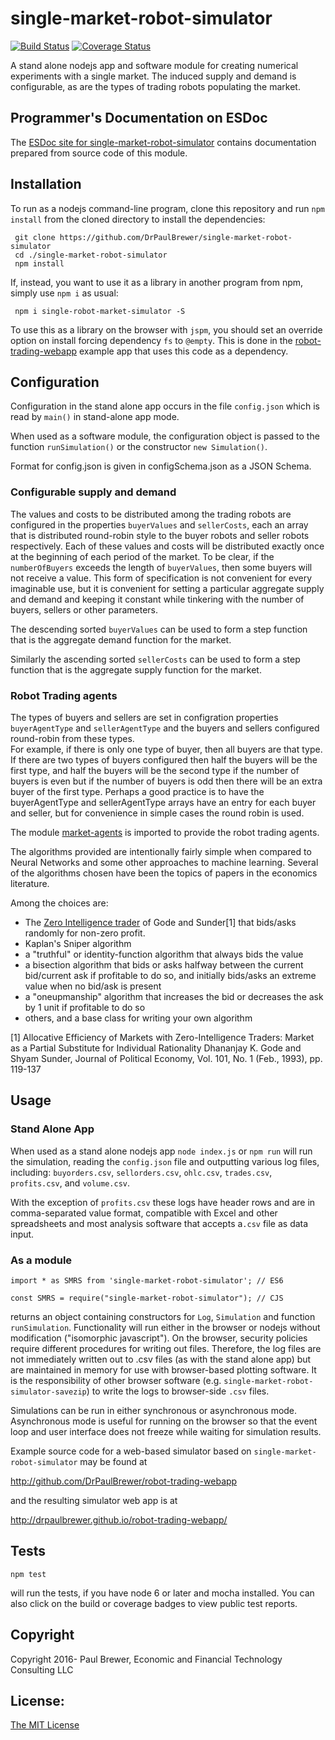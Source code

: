 single-market-robot-simulator
========
[![Build Status](https://travis-ci.org/DrPaulBrewer/single-market-robot-simulator.svg?branch=master)](https://travis-ci.org/DrPaulBrewer/single-market-robot-simulator)
[![Coverage Status](https://coveralls.io/repos/github/DrPaulBrewer/single-market-robot-simulator/badge.svg?branch=master)](https://coveralls.io/github/DrPaulBrewer/single-market-robot-simulator?branch=master)


A stand alone nodejs app and software module for creating numerical experiments with a single market.
The induced supply and demand is configurable, as are the types of trading robots populating the market.

## Programmer's Documentation on ESDoc

The [ESDoc site for single-market-robot-simulator](https://doc.esdoc.org/github.com/DrPaulBrewer/single-market-robot-simulator/) contains documentation prepared from source code of this module.

## Installation

To run as a nodejs command-line program, clone this repository and run `npm install` from the cloned
directory to install the dependencies:

     git clone https://github.com/DrPaulBrewer/single-market-robot-simulator
     cd ./single-market-robot-simulator
     npm install     

If, instead, you want to use it as a library in another program from npm, simply use `npm i` as usual:

     npm i single-robot-market-simulator -S

To use this as a library on the browser with `jspm`, you should set an override option on install forcing dependency `fs` to `@empty`. 
This is done in the [robot-trading-webapp](http://github.com/DrPaulBrewer/robot-trading-webapp) example app that uses this code as a dependency.
    
## Configuration

Configuration in the stand alone app occurs in the file `config.json` which is read by `main()` in stand-alone app mode.

When used as a software module, the configuration object is passed to the function `runSimulation()` or the constructor `new Simulation()`.
    
Format for config.json is given in configSchema.json as a JSON Schema.

### Configurable supply and demand

The values and costs to be distributed among the trading robots are 
configured in the properties `buyerValues` and `sellerCosts`, each an array that is distributed round-robin style to
the buyer robots and seller robots respectively.  Each of these values and costs will be distributed exactly once at the
beginning of each period of the market. To be clear, if the `numberOfBuyers` exceeds the length of `buyerValues`, then some
buyers will not receive a value. This form of specification is not convenient for every imaginable use, but it is 
convenient for setting a particular aggregate supply and demand and keeping it constant while tinkering with the number
of buyers, sellers or other parameters.

The descending sorted `buyerValues` can be used to form a step function that is the aggregate demand function for the market.

Similarly the ascending sorted `sellerCosts` can be used to form a step function that is the aggregate supply function for the market. 

### Robot Trading agents

The types of buyers and sellers are set in configration properties `buyerAgentType` and `sellerAgentType` and the buyers and sellers configured round-robin from these types.  
For example, if there is only one type of buyer, then all buyers are that type.  If there are two types of buyers configured
then half the buyers will be the first type, and half the buyers will be the second type if the number of buyers is even but
if the number of buyers is odd then there will be an extra buyer of the first type. Perhaps a good practice is to have
the buyerAgentType and sellerAgentType arrays have an entry for each buyer and seller, but for convenience in simple
cases the round robin is used.  

The module [market-agents](https://github.com/DrPaulBrewer/market-agents) is imported to provide the robot trading agents.  

The algorithms provided are intentionally fairly simple when compared to Neural Networks and some other approaches
to machine learning. Several of the algorithms chosen have been the topics of papers in the economics literature.

Among the choices are:

* The [Zero Intelligence trader](https://en.wikipedia.org/wiki/Zero-intelligence_trader) of Gode and Sunder[1] that bids/asks randomly for non-zero profit.
* Kaplan's Sniper algorithm
* a "truthful" or identity-function algorithm that always bids the value
* a bisection algorithm that bids or asks halfway between the current bid/current ask if profitable to do so, and initially bids/asks an extreme value when no bid/ask is present
* a "oneupmanship" algorithm that increases the bid or decreases the ask by 1 unit if profitable to do so
* others, and a base class for writing your own algorithm

[1] Allocative Efficiency of Markets with Zero-Intelligence Traders: Market as a Partial Substitute for Individual Rationality
Dhananjay K. Gode and Shyam Sunder, Journal of Political Economy, Vol. 101, No. 1 (Feb., 1993), pp. 119-137

## Usage 

### Stand Alone App

When used as a stand alone nodejs app `node index.js` or `npm run` will run the simulation, reading the `config.json` file and
outputting various log files, including: `buyorders.csv`, `sellorders.csv`, `ohlc.csv`, `trades.csv`, `profits.csv`, and `volume.csv`. 

With the exception of `profits.csv` these logs have header rows and are in comma-separated value format, compatible with
Excel and other spreadsheets and most analysis software that accepts  a`.csv` file as data input.

### As a module
    
    import * as SMRS from 'single-market-robot-simulator'; // ES6

    const SMRS = require("single-market-robot-simulator"); // CJS

returns an object containing constructors for `Log`, `Simulation` and function `runSimulation`.  Functionality
will run either in the browser or nodejs without modification ("isomorphic javascript").  On the browser, security policies
require different procedures for writing out files.  Therefore, the log files are not immediately written out to .csv files
(as with the stand alone app) but are maintained in memory for use with browser-based plotting software.  It is the 
responsibility of other browser software (e.g. `single-market-robot-simulator-savezip`) to write the logs to browser-side
`.csv` files.    

Simulations can be run in either synchronous or asynchronous mode.  Asynchronous mode is useful for running on the browser
so that the event loop and user interface does not freeze while waiting for simulation results.

Example source code for a web-based simulator based on `single-market-robot-simulator` may be found at

http://github.com/DrPaulBrewer/robot-trading-webapp

and the resulting simulator web app is at

http://drpaulbrewer.github.io/robot-trading-webapp/

## Tests

    npm test
    
will run the tests, if you have node 6 or later and mocha installed.  You can also click on the build or coverage badges to view public test reports.

## Copyright 

Copyright 2016- Paul Brewer, Economic and Financial Technology Consulting LLC

## License: 

[The MIT License](./LICENSE.md)



